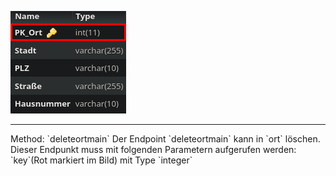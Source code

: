 ![Database Image of Table ort](../img/deleteortmain.png)

<hr>
Method: `deleteortmain`
Der Endpoint `deleteortmain` kann in `ort` löschen.
Dieser Endpunkt muss mit folgenden Parametern aufgerufen werden:
`key`(Rot markiert im Bild) mit Type `integer`